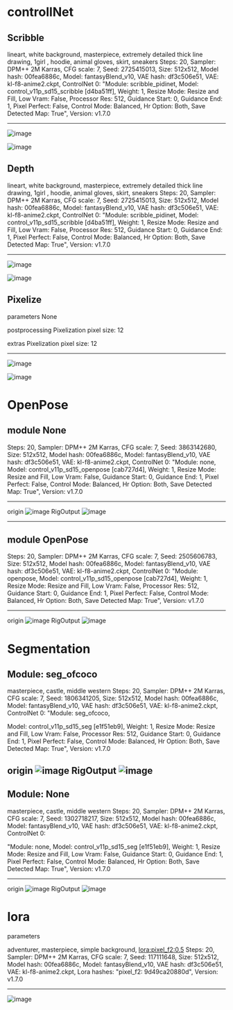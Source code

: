 # controllNet

## Scribble

lineart, white background, masterpiece, extremely detailed thick line drawing, 1girl , hoodie, animal gloves, skirt, sneakers
Steps: 20, Sampler: DPM++ 2M Karras, CFG scale: 7, Seed: 2725415013, Size: 512x512, Model hash: 00fea6886c, Model: fantasyBlend_v10, VAE hash: df3c506e51, VAE: kl-f8-anime2.ckpt, ControlNet 0: "Module: scribble_pidinet, Model: control_v11p_sd15_scribble [d4ba51ff], Weight: 1, Resize Mode: Resize and Fill, Low Vram: False, Processor Res: 512, Guidance Start: 0, Guidance End: 1, Pixel Perfect: False, Control Mode: Balanced, Hr Option: Both, Save Detected Map: True", Version: v1.7.0


---

![image](https://github.com/parechae123/StableDiffusion2024_3/blob/main/ControlNet/ScribbleBefore.png?raw=true)

![image](https://github.com/parechae123/StableDiffusion2024_3/blob/main/ControlNet/ScribbleAfter.png?raw=true)

## Depth

lineart, white background, masterpiece, extremely detailed thick line drawing, 1girl , hoodie, animal gloves, skirt, sneakers
Steps: 20, Sampler: DPM++ 2M Karras, CFG scale: 7, Seed: 2725415013, Size: 512x512, Model hash: 00fea6886c, Model: fantasyBlend_v10, VAE hash: df3c506e51, VAE: kl-f8-anime2.ckpt, ControlNet 0: "Module: scribble_pidinet, Model: control_v11p_sd15_scribble [d4ba51ff], Weight: 1, Resize Mode: Resize and Fill, Low Vram: False, Processor Res: 512, Guidance Start: 0, Guidance End: 1, Pixel Perfect: False, Control Mode: Balanced, Hr Option: Both, Save Detected Map: True", Version: v1.7.0


---

![image](https://github.com/parechae123/StableDiffusion2024_3/blob/main/ControlNet/DepthBefore.png?raw=true)

![image](https://github.com/parechae123/StableDiffusion2024_3/blob/main/ControlNet/DepthAfter.png?raw=true)

## Pixelize


parameters
None

postprocessing
Pixelization pixel size: 12

extras
Pixelization pixel size: 12


---

![image](https://github.com/parechae123/StableDiffusion2024_3/blob/main/ControlNet/PixelizeBefore.jpg?raw=true)

![image](https://github.com/parechae123/StableDiffusion2024_3/blob/main/ControlNet/PixelizeAfter.png?raw=true)



# OpenPose
## module None
Steps: 20, Sampler: DPM++ 2M Karras, CFG scale: 7, Seed: 3863142680, Size: 512x512, Model hash: 00fea6886c, Model: fantasyBlend_v10, VAE hash: df3c506e51, VAE: kl-f8-anime2.ckpt, ControlNet 0: "Module: none, Model: control_v11p_sd15_openpose [cab727d4], Weight: 1, Resize Mode: Resize and Fill, Low Vram: False, Guidance Start: 0, Guidance End: 1, Pixel Perfect: False, Control Mode: Balanced, Hr Option: Both, Save Detected Map: True", Version: v1.7.0

---
origin
![image]()
RigOutput
![image]()

---
## module OpenPose

Steps: 20, Sampler: DPM++ 2M Karras, CFG scale: 7, Seed: 2505606783, Size: 512x512, Model hash: 00fea6886c, Model: fantasyBlend_v10, VAE hash: df3c506e51, VAE: kl-f8-anime2.ckpt, ControlNet 0: "Module: openpose, Model: control_v11p_sd15_openpose [cab727d4], Weight: 1, Resize Mode: Resize and Fill, Low Vram: False, Processor Res: 512, Guidance Start: 0, Guidance End: 1, Pixel Perfect: False, Control Mode: Balanced, Hr Option: Both, Save Detected Map: True", Version: v1.7.0

---
origin
![image]()
RigOutput
![image]()


# Segmentation

## Module: seg_ofcoco

masterpiece, castle, middle western
Steps: 20, Sampler: DPM++ 2M Karras, CFG scale: 7, Seed: 1806341205, Size: 512x512, Model hash: 00fea6886c, Model: fantasyBlend_v10, VAE hash: df3c506e51, VAE: kl-f8-anime2.ckpt, ControlNet 0: "Module: seg_ofcoco, 

Model: control_v11p_sd15_seg [e1f51eb9], Weight: 1, Resize Mode: Resize and Fill, Low Vram: False, Processor Res: 512, Guidance Start: 0, Guidance End: 1, Pixel Perfect: False, Control Mode: Balanced, Hr Option: Both, Save Detected Map: True", Version: v1.7.0

origin
![image]()
RigOutput
![image]()
---

## Module: None

masterpiece, castle, middle western
Steps: 20, Sampler: DPM++ 2M Karras, CFG scale: 7, Seed: 1302718217, Size: 512x512, Model hash: 00fea6886c, Model: fantasyBlend_v10, VAE hash: df3c506e51, VAE: kl-f8-anime2.ckpt, ControlNet 0:

 "Module: none, Model: control_v11p_sd15_seg [e1f51eb9], Weight: 1, Resize Mode: Resize and Fill, Low Vram: False, Guidance Start: 0, Guidance End: 1, Pixel Perfect: False, Control Mode: Balanced, Hr Option: Both, Save Detected Map: True", Version: v1.7.0


---

origin
![image]()
RigOutput
![image]()


# lora


parameters

adventurer, masterpiece, simple background, <lora:pixel_f2:0.5>
Steps: 20, Sampler: DPM++ 2M Karras, CFG scale: 7, Seed: 117111648, Size: 512x512, Model hash: 00fea6886c, Model: fantasyBlend_v10, VAE hash: df3c506e51, VAE: kl-f8-anime2.ckpt, Lora hashes: "pixel_f2: 9d49ca20880d", Version: v1.7.0

---
![image]()